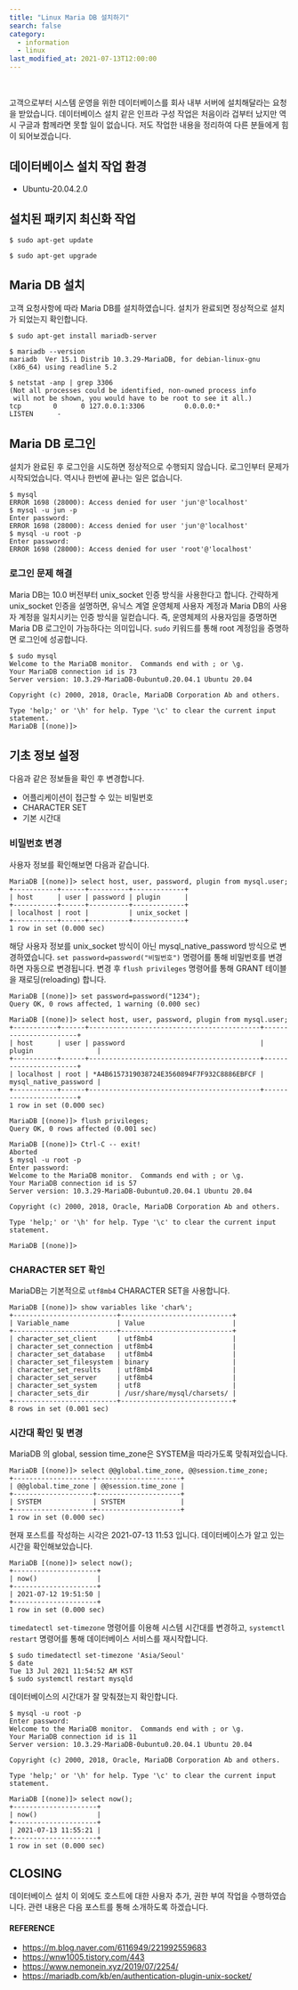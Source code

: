 ```yaml
---
title: "Linux Maria DB 설치하기"
search: false
category:
  - information
  - linux
last_modified_at: 2021-07-13T12:00:00
---
```


<br>

고객으로부터 시스템 운영을 위한 데이터베이스를 회사 내부 서버에 설치해달라는 요청을 받았습니다. 
데이터베이스 설치 같은 인프라 구성 작업은 처음이라 겁부터 났지만 역시 구글과 함께라면 못할 일이 없습니다. 
저도 작업한 내용을 정리하여 다른 분들에게 힘이 되어보겠습니다. 

## 데이터베이스 설치 작업 환경
- Ubuntu-20.04.2.0

## 설치된 패키지 최신화 작업

```
$ sudo apt-get update
```

```
$ sudo apt-get upgrade
```

## Maria DB 설치
고객 요청사항에 따라 Maria DB를 설치하였습니다. 
설치가 완료되면 정상적으로 설치가 되었는지 확인합니다.

```
$ sudo apt-get install mariadb-server
```

```
$ mariadb --version
mariadb  Ver 15.1 Distrib 10.3.29-MariaDB, for debian-linux-gnu (x86_64) using readline 5.2
```

```
$ netstat -anp | grep 3306
(Not all processes could be identified, non-owned process info
 will not be shown, you would have to be root to see it all.)
tcp        0      0 127.0.0.1:3306          0.0.0.0:*               LISTEN      -    
```

## Maria DB 로그인
설치가 완료된 후 로그인을 시도하면 정상적으로 수행되지 않습니다. 
로그인부터 문제가 시작되었습니다. 
역시나 한번에 끝나는 일은 없습니다.

```
$ mysql
ERROR 1698 (28000): Access denied for user 'jun'@'localhost'
$ mysql -u jun -p
Enter password: 
ERROR 1698 (28000): Access denied for user 'jun'@'localhost'
$ mysql -u root -p
Enter password: 
ERROR 1698 (28000): Access denied for user 'root'@'localhost'
```

### 로그인 문제 해결
Maria DB는 10.0 버전부터 unix_socket 인증 방식을 사용한다고 합니다. 
간략하게 unix_socket 인증을 설명하면, 유닉스 계열 운영체제 사용자 계정과 Maria DB의 사용자 계정을 일치시키는 인증 방식을 일컫습니다. 
즉, 운영체제의 사용자임을 증명하면 Maria DB 로그인이 가능하다는 의미입니다. 
`sudo` 키워드를 통해 root 계정임을 증명하면 로그인에 성공합니다.  

```
$ sudo mysql
Welcome to the MariaDB monitor.  Commands end with ; or \g.
Your MariaDB connection id is 73
Server version: 10.3.29-MariaDB-0ubuntu0.20.04.1 Ubuntu 20.04

Copyright (c) 2000, 2018, Oracle, MariaDB Corporation Ab and others.

Type 'help;' or '\h' for help. Type '\c' to clear the current input statement.
MariaDB [(none)]>
```

## 기초 정보 설정
다음과 같은 정보들을 확인 후 변경합니다.
- 어플리케이션이 접근할 수 있는 비밀번호
- CHARACTER SET
- 기본 시간대

### 비밀번호 변경
사용자 정보를 확인해보면 다음과 같습니다. 

```
MariaDB [(none)]> select host, user, password, plugin from mysql.user;
+-----------+------+----------+-------------+
| host      | user | password | plugin      |
+-----------+------+----------+-------------+
| localhost | root |          | unix_socket |
+-----------+------+----------+-------------+
1 row in set (0.000 sec)
```

해당 사용자 정보를 unix_socket 방식이 아닌 mysql_native_password 방식으로 변경하였습니다. 
`set password=password("비밀번호")` 명령어를 통해 비밀번호를 변경하면 자동으로 변경됩니다. 
변경 후 `flush privileges` 명령어를 통해 GRANT 테이블을 재로딩(reloading) 합니다.

```
MariaDB [(none)]> set password=password("1234");
Query OK, 0 rows affected, 1 warning (0.000 sec)

MariaDB [(none)]> select host, user, password, plugin from mysql.user;
+-----------+------+-------------------------------------------+-----------------------+
| host      | user | password                                  | plugin                |
+-----------+------+-------------------------------------------+-----------------------+
| localhost | root | *A4B6157319038724E3560894F7F932C8886EBFCF | mysql_native_password |
+-----------+------+-------------------------------------------+-----------------------+
1 row in set (0.000 sec)

MariaDB [(none)]> flush privileges;
Query OK, 0 rows affected (0.001 sec)

MariaDB [(none)]> Ctrl-C -- exit!
Aborted
$ mysql -u root -p
Enter password: 
Welcome to the MariaDB monitor.  Commands end with ; or \g.
Your MariaDB connection id is 57
Server version: 10.3.29-MariaDB-0ubuntu0.20.04.1 Ubuntu 20.04

Copyright (c) 2000, 2018, Oracle, MariaDB Corporation Ab and others.

Type 'help;' or '\h' for help. Type '\c' to clear the current input statement.

MariaDB [(none)]> 
```

### CHARACTER SET 확인
MariaDB는 기본적으로 `utf8mb4` CHARACTER SET을 사용합니다. 

```
MariaDB [(none)]> show variables like 'char%';
+--------------------------+----------------------------+
| Variable_name            | Value                      |
+--------------------------+----------------------------+
| character_set_client     | utf8mb4                    |
| character_set_connection | utf8mb4                    |
| character_set_database   | utf8mb4                    |
| character_set_filesystem | binary                     |
| character_set_results    | utf8mb4                    |
| character_set_server     | utf8mb4                    |
| character_set_system     | utf8                       |
| character_sets_dir       | /usr/share/mysql/charsets/ |
+--------------------------+----------------------------+
8 rows in set (0.001 sec)
```

### 시간대 확인 및 변경
MariaDB 의 global, session time_zone은 SYSTEM을 따라가도록 맞춰져있습니다. 

```
MariaDB [(none)]> select @@global.time_zone, @@session.time_zone;
+--------------------+---------------------+
| @@global.time_zone | @@session.time_zone |
+--------------------+---------------------+
| SYSTEM             | SYSTEM              |
+--------------------+---------------------+
1 row in set (0.000 sec)
```

현재 포스트를 작성하는 시각은 2021-07-13 11:53 입니다. 
데이터베이스가 알고 있는 시간을 확인해보았습니다. 

```
MariaDB [(none)]> select now();
+---------------------+
| now()               |
+---------------------+
| 2021-07-12 19:51:50 |
+---------------------+
1 row in set (0.000 sec)
```

`timedatectl set-timezone` 명령어를 이용해 시스템 시간대를 변경하고, `systemctl restart` 명령어를 통해 데이터베이스 서비스를 재시작합니다.

```
$ sudo timedatectl set-timezone 'Asia/Seoul'
$ date
Tue 13 Jul 2021 11:54:52 AM KST
$ sudo systemctl restart mysqld
```

데이터베이스의 시간대가 잘 맞춰졌는지 확인합니다.

```
$ mysql -u root -p
Enter password: 
Welcome to the MariaDB monitor.  Commands end with ; or \g.
Your MariaDB connection id is 11
Server version: 10.3.29-MariaDB-0ubuntu0.20.04.1 Ubuntu 20.04

Copyright (c) 2000, 2018, Oracle, MariaDB Corporation Ab and others.

Type 'help;' or '\h' for help. Type '\c' to clear the current input statement.

MariaDB [(none)]> select now();
+---------------------+
| now()               |
+---------------------+
| 2021-07-13 11:55:21 |
+---------------------+
1 row in set (0.000 sec)
```

## CLOSING
데이터베이스 설치 이 외에도 호스트에 대한 사용자 추가, 권한 부여 작업을 수행하였습니다. 
관련 내용은 다음 포스트를 통해 소개하도록 하겠습니다. 

#### REFERENCE
- <https://m.blog.naver.com/6116949/221992559683>
- <https://wnw1005.tistory.com/443>
- <https://www.nemonein.xyz/2019/07/2254/>
- <https://mariadb.com/kb/en/authentication-plugin-unix-socket/>